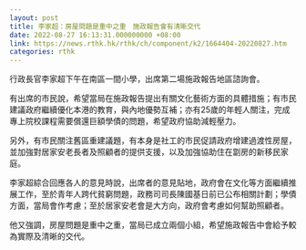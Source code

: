 ```yaml
---
layout: post
title: 李家超：房屋問題是重中之重　施政報告會有清晰交代
date: 2022-08-27 16:13:31.000000000 +08:00
link: https://news.rthk.hk/rthk/ch/component/k2/1664404-20220827.htm
categories: rthk
---
```


行政長官李家超下午在南區一間小學，出席第二場施政報告地區諮詢會。

有出席的市民說，希望當局在施政報告提出有關文化藝術方面的具體措施；有市民建議政府繼續優化本港的教育，與內地優勢互補；亦有25歲的年輕人關注，完成專上院校課程需要償還巨額學債的問題，希望政府協助減輕壓力。

另外，有市民關注舊區重建議題，有本身是社工的市民促請政府增建過渡性房屋，並加強對居家安老長者及照顧者的提供支援，以及加強協助住在劏房的新移民家庭。

李家超綜合回應各人的意見時說，出席者的意見貼地，政府會在文化等方面繼續推展工作，至於青年人跨代貧窮問題，政務司司長陳國基日前已公布相關計劃；學債方面，當局會作考慮；至於居家安老會是大方向，政府會考慮如何幫助照顧者。

他又強調，房屋問題是重中之重，當局已成立兩個小組，希望施政報告中會給予較為實際及清晰的交代。
